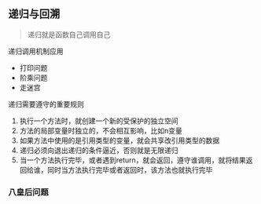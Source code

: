 ## 递归与回溯

> 递归就是函数自己调用自己



递归调用机制应用

- 打印问题
- 阶乘问题
- 走迷宫

递归需要遵守的重要规则

1. 执行一个方法时，就创建一个新的受保护的独立空间
2. 方法的局部变量时独立的，不会相互影响，比如n变量
3. 如果方法中使用的是引用类型的变量，就会共享改引用类型的数据
4. 递归必须向退出递归的条件逼近，否则就是无限递归
5. 当一个方法执行完毕，或者遇到return，就会返回，遵守谁调用，就将结果返回给谁，同时当方法执行完毕或者返回时，该方法也就执行完毕



### 八皇后问题

